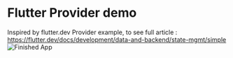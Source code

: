 

# Flutter Provider demo

Inspired by flutter.dev Provider example, to see full article : https://flutter.dev/docs/development/data-and-backend/state-mgmt/simple
![Finished App](https://flutter.dev/assets/development/data-and-backend/state-mgmt/model-shopper-screencast-e0ada0e83cd8e7fdcad84167b8f7ffd7eb5ef85b0cb8957f03c6f05bd16b1cea.gif)

